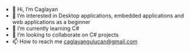 - 👋 Hi, I’m Caglayan
- 👀 I’m interested in Desktop applications, embedded applications and web applications as a beginner
- 🌱 I’m currently learning C#
- 💞️ I’m looking to collaborate on C# projects
- 📫 How to reach me caglayangulucan@gmail.com

<!---
anti94/anti94 is a ✨ special ✨ repository because its `README.md` (this file) appears on your GitHub profile.
You can click the Preview link to take a look at your changes.
--->
